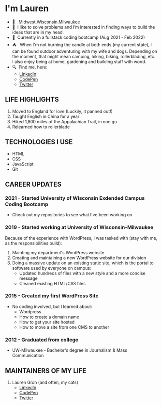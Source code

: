 # I'm Lauren


- &#129472;&nbsp; .Midwest.Wisconsin.Milwaukee 
- &#129513;&nbsp; I like to solve problems and I’m interested in finding ways to build the ideas that are in my head.
- &#128214;&nbsp; Currently in a fullstack coding bootcamp (Aug 2021 - Feb 2022)
- &#9978; &#65039;&nbsp; When I'm not burning the candle at both ends (my current state), I can be found outdoor adventuring with my wife and dogs. Depending on the moment, that might mean camping, hiking, biking, rollerblading, etc. I also enjoy being at home, gardening and building stuff with wood.
- &#128269;&nbsp; Find me, here:
   * [LinkedIn](https://www.linkedin.com/in/legroh/ "LinkedIn Profile")
   * [CodePen](https://codepen.io/GrohTech "CodePen Profile")
   * [Twitter](https://twitter.com/GrohTech "Twitter Profile") 

## LIFE HIGHLIGHTS
1. Moved to England for love (Luckily, it panned out!)
2. Taught English in China for a year
3. Hiked 1,800 miles of the Appalachian Trail, in one go
4. Relearned how to rollerblade

## TECHNOLOGIES I USE
* HTML
* CSS
* JavaScript
* Git

## CAREER UPDATES
### 2021 - Started University of Wisconsin Exdended Campus Coding Bootcamp
* Check out my repositories to see what I've been working on

### 2019 - Started working at University of Wisconsin-Milwaukee

Because of the experience with WordPress, I was tasked with (stay with me, as the responsibilities build):
  1. Mainting my department's WordPress website
  2. Creating and maintaining a new WordPress website for our division
  3. Doing a massive update on an existing static site, which is the portal to software used by everyone on campus:
     * Updated hundreds of files with a new style and a more concise message
     * Cleaned existing HTML/CSS files

### 2015 - Created my first WordPress Site
* No coding involved, but I learned about:
  * Wordpress
  * How to create a domain name
  * How to get your site hosted
  * How to move a site from one CMS to another

### 2012 - Graduated from college   
* UW-Milwaukee - Bachelor's degree in Journalism & Mass Communication

## MAINTAINERS OF MY LIFE
1. Lauren Groh (and often, my cats)
    * [LinkedIn](https://www.linkedin.com/in/legroh/ "LinkedIn Profile")
    * [CodePen](https://codepen.io/GrohTech "CodePen Profile")
    * [Twitter](https://twitter.com/GrohTech "Twitter Profile") 

